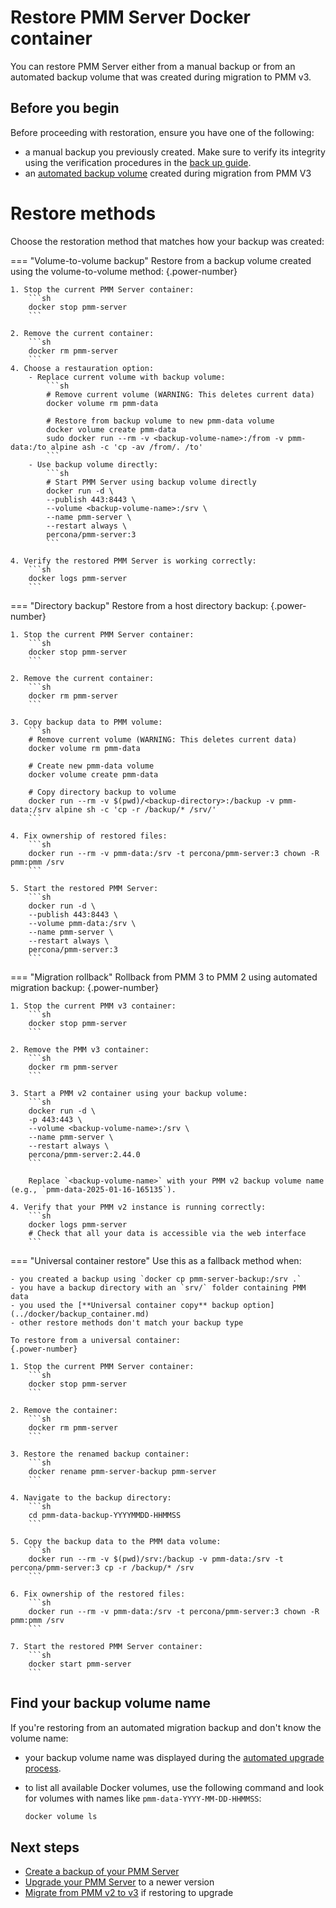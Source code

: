 # Restore PMM Server Docker container
You can restore PMM Server either from a manual backup or from an automated backup volume that was created during migration to PMM v3.

## Before you begin

Before proceeding with restoration, ensure you have one of the following:

- a manual backup you previously created. Make sure to verify its integrity using the verification procedures in the [back up guide](backup_container.md).
- an [automated backup volume](../../../../pmm-upgrade/migrating_from_pmm_2.md#step-2-migrate-pmm-2-server-to-pmm-3) created during migration from PMM V3

# Restore methods

Choose the restoration method that matches how your backup was created:

=== "Volume-to-volume backup"
    Restore from a backup volume created using the volume-to-volume method:
    {.power-number}

    1. Stop the current PMM Server container:
        ```sh
        docker stop pmm-server
        ```

    2. Remove the current container:
        ```sh
        docker rm pmm-server
        ```
    4. Choose a restauration option:
        - Replace current volume with backup volume:
            ```sh
            # Remove current volume (WARNING: This deletes current data)
            docker volume rm pmm-data

            # Restore from backup volume to new pmm-data volume
            docker volume create pmm-data
            sudo docker run --rm -v <backup-volume-name>:/from -v pmm-data:/to alpine ash -c 'cp -av /from/. /to'
            ```
        - Use backup volume directly:
            ```sh
            # Start PMM Server using backup volume directly
            docker run -d \
            --publish 443:8443 \
            --volume <backup-volume-name>:/srv \
            --name pmm-server \
            --restart always \
            percona/pmm-server:3
            ```

    4. Verify the restored PMM Server is working correctly:
        ```sh
        docker logs pmm-server
        ```
        
=== "Directory backup"
    Restore from a host directory backup:
    {.power-number}

    1. Stop the current PMM Server container:
        ```sh
        docker stop pmm-server
        ```

    2. Remove the current container:
        ```sh
        docker rm pmm-server
        ```

    3. Copy backup data to PMM volume:
        ```sh
        # Remove current volume (WARNING: This deletes current data)
        docker volume rm pmm-data
        
        # Create new pmm-data volume
        docker volume create pmm-data
        
        # Copy directory backup to volume
        docker run --rm -v $(pwd)/<backup-directory>:/backup -v pmm-data:/srv alpine sh -c 'cp -r /backup/* /srv/'
        ```

    4. Fix ownership of restored files:
        ```sh
        docker run --rm -v pmm-data:/srv -t percona/pmm-server:3 chown -R pmm:pmm /srv
        ```

    5. Start the restored PMM Server:
        ```sh
        docker run -d \
        --publish 443:8443 \
        --volume pmm-data:/srv \
        --name pmm-server \
        --restart always \
        percona/pmm-server:3
        ```

=== "Migration rollback"
    Rollback from PMM 3 to PMM 2 using automated migration backup:
    {.power-number}

    1. Stop the current PMM v3 container:
        ```sh
        docker stop pmm-server
        ```

    2. Remove the PMM v3 container:
        ```sh
        docker rm pmm-server
        ```

    3. Start a PMM v2 container using your backup volume:
        ```sh
        docker run -d \
        -p 443:443 \
        --volume <backup-volume-name>:/srv \
        --name pmm-server \
        --restart always \
        percona/pmm-server:2.44.0
        ```
        
        Replace `<backup-volume-name>` with your PMM v2 backup volume name (e.g., `pmm-data-2025-01-16-165135`).

    4. Verify that your PMM v2 instance is running correctly:
        ```sh
        docker logs pmm-server
        # Check that all your data is accessible via the web interface
        ```

=== "Universal container restore"
    Use this as a fallback method when:

    - you created a backup using `docker cp pmm-server-backup:/srv .`  
    - you have a backup directory with an `srv/` folder containing PMM data
    - you used the [**Universal container copy** backup option](../docker/backup_container.md)
    - other restore methods don't match your backup type

    To restore from a universal container:
    {.power-number}

    1. Stop the current PMM Server container:
        ```sh
        docker stop pmm-server
        ```

    2. Remove the container:
        ```sh
        docker rm pmm-server
        ```

    3. Restore the renamed backup container:
        ```sh
        docker rename pmm-server-backup pmm-server
        ```

    4. Navigate to the backup directory:
        ```sh
        cd pmm-data-backup-YYYYMMDD-HHMMSS
        ```

    5. Copy the backup data to the PMM data volume:
        ```sh
        docker run --rm -v $(pwd)/srv:/backup -v pmm-data:/srv -t percona/pmm-server:3 cp -r /backup/* /srv
        ```

    6. Fix ownership of the restored files:
        ```sh
        docker run --rm -v pmm-data:/srv -t percona/pmm-server:3 chown -R pmm:pmm /srv
        ```

    7. Start the restored PMM Server container:
        ```sh
        docker start pmm-server
        ```   

## Find your backup volume name

If you're restoring from an automated migration backup and don't know the volume name:

- your backup volume name was displayed during the [automated upgrade process](../../../../pmm-upgrade/migrating_from_pmm_2.md#step-2-migrate-pmm-2-server-to-pmm-3).
- to list all available Docker volumes, use the following command and look for volumes with names like `pmm-data-YYYY-MM-DD-HHMMSS`:

    ```sh
    docker volume ls       
    ```

## Next steps

- [Create a backup of your PMM Server](../docker/backup_container.md)
- [Upgrade your PMM Server](../docker/upgrade_container.md) to a newer version
- [Migrate from PMM v2 to v3](../../../../pmm-upgrade/migrating_from_pmm_2.md) if restoring to upgrade